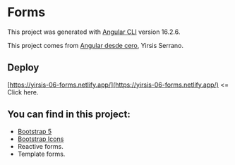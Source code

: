 # Forms

This project was generated with [Angular CLI](https://github.com/angular/angular-cli) version 16.2.6.

This project comes from [Angular desde cero](https://www.udemy.com/course/angular-desde-cero), Yirsis Serrano.

## Deploy

[https://yirsis-06-forms.netlify.app/](https://yirsis-06-forms.netlify.app/) <= Click here.

## You can find in this project:

- [Bootstrap 5](https://getbootstrap.com/)
- [Bootstrap Icons](https://icons.getbootstrap.com/)
- Reactive forms.
- Template forms.